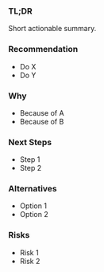 ### TL;DR
Short actionable summary.

### Recommendation
- Do X
- Do Y

### Why
- Because of A
- Because of B

### Next Steps
- Step 1
- Step 2

### Alternatives
- Option 1
- Option 2

### Risks
- Risk 1
- Risk 2

